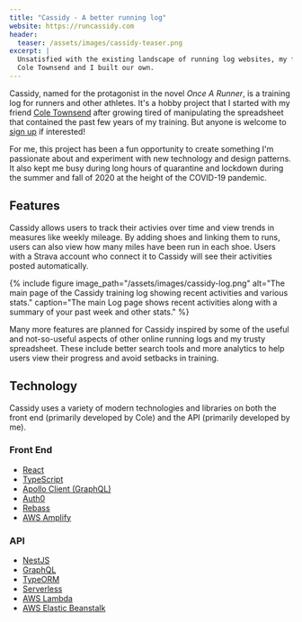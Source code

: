 ```yaml
---
title: "Cassidy - A better running log"
website: https://runcassidy.com
header:
  teaser: /assets/images/cassidy-teaser.png
excerpt: |
  Unsatisfied with the existing landscape of running log websites, my friend
  Cole Townsend and I built our own.
---
```

Cassidy, named for the protagonist in the novel _Once A Runner_, is a training log for runners and other athletes. It's a hobby project that I started with my friend [Cole Townsend](https://twnsnd.co) after growing tired of manipulating the spreadsheet that contained the past few years of my training. But anyone is welcome to [sign up](https://runcassidy.com) if interested!

For me, this project has been a fun opportunity to create something I'm passionate about and experiment with new technology and design patterns. It also kept me busy during long hours of quarantine and lockdown during the summer and fall of 2020 at the height of the COVID-19 pandemic.

## Features

Cassidy allows users to track their activies over time and view trends in measures like weekly mileage. By adding shoes and linking them to runs, users can also view how many miles have been run in each shoe. Users with a Strava account who connect it to Cassidy will see their activities posted automatically.

{% include figure image_path="/assets/images/cassidy-log.png" alt="The main page of the Cassidy training log showing recent activities and various stats." caption="The main Log page shows recent activities along with a summary of your past week and other stats." %}

Many more features are planned for Cassidy inspired by some of the useful and not-so-useful aspects of other online running logs and my trusty spreadsheet. These include better search tools and more analytics to help users view their progress and avoid setbacks in training.

## Technology

Cassidy uses a variety of modern technologies and libraries on both the front end (primarily developed by Cole) and the API (primarily developed by me).

### Front End

- [React](https://reactjs.org)
- [TypeScript](https://www.typescriptlang.org)
- [Apollo Client (GraphQL)](https://www.apollographql.com/docs/react/)
- [Auth0](https://auth0.com)
- [Rebass](https://rebassjs.org)
- [AWS Amplify](https://aws.amazon.com/amplify/)

### API

- [NestJS](https://nestjs.com)
- [GraphQL](https://graphql.org)
- [TypeORM](https://typeorm.io/#/)
- [Serverless](https://www.serverless.com)
- [AWS Lambda](https://aws.amazon.com/lambda/)
- [AWS Elastic Beanstalk](https://aws.amazon.com/elasticbeanstalk/)
